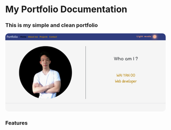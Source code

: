 <h1 >My Portfolio Documentation</h1>
<h3>This is my simple and clean portfolio</h3>
<img src="./image/readme1.png" alt="" style='border-radius:10px'>
<br>
<h3>Features</h3>
